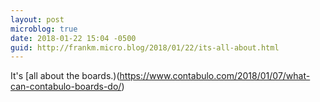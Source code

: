 ```yaml
---
layout: post
microblog: true
date: 2018-01-22 15:04 -0500
guid: http://frankm.micro.blog/2018/01/22/its-all-about.html
---
```

It's [all about the boards.)(https://www.contabulo.com/2018/01/07/what-can-contabulo-boards-do/) 
